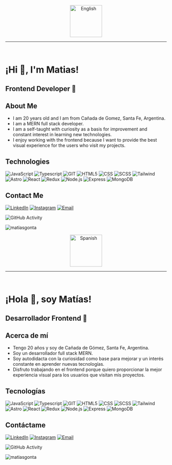<p align="center">
  <img src="https://upload.wikimedia.org/wikipedia/en/thumb/a/ae/Flag_of_the_United_Kingdom.svg/2560px-Flag_of_the_United_Kingdom.svg.png" alt="English" width="100px" />
</p>

---
<br />
<h1 align="left">¡Hi 👋, I'm Matias! </h1>
<h2>Frontend Developer 🎨</h2>

## About Me
- I am 20 years old and I am from Cañada de Gomez, Santa Fe, Argentina.
- I am a MERN full stack developer.
- I am a self-taught with curiosity as a basis for improvement and constant interest in learning new technologies.
- I enjoy working with the frontend because I want to provide the best visual experience for the users who visit my projects.

## Technologies
  ![JavaScript](https://img.shields.io/badge/-JavaScript-333333?style=flat&logo=javascript)
  ![Typescript](https://img.shields.io/badge/-Typescript-333333?style=flat&logo=typescript)
  ![GIT](https://img.shields.io/badge/-GIT-333333?style=flat&logo=git)
  ![HTML5](https://img.shields.io/badge/-HTML5-333333?style=flat&logo=HTML5)
  ![CSS](https://img.shields.io/badge/-CSS-333333?style=flat&logo=CSS3&logoColor=1572B6)
  ![SCSS](https://img.shields.io/badge/-SCSS-333333?style=flat&logo=SASS&logoColor=CE6B9E)
  ![Tailwind](https://img.shields.io/badge/-Tailwind_CSS-38B2AC?style=flat&logo=tailwindcss&logoColor=CE6B9E)
  ![Astro](https://img.shields.io/badge/-Astro-333333?style=flat&logo=astro)
  ![React](https://img.shields.io/badge/-React-333333?style=flat&logo=react)
  ![Redux](https://img.shields.io/badge/-Redux-333333?style=flat&logo=redux)
  ![Node.js](https://img.shields.io/badge/-Node.js-333333?style=flat&logo=node.js)
  ![Express](https://img.shields.io/badge/-Express-333333?style=flat&logo=express)
  ![MongoDB](https://img.shields.io/badge/-MongoDB-333333?style=flat&logo=MongoDB)

## Contact Me
<a href="https://linkedin.com/in/matiasgonta" target="_blank"><img alt="LinkedIn" src="https://img.shields.io/badge/LinkedIn-matiasgonta-blue?style=flat-square&logo=linkedin"></a>
<a href="https://www.instagram.com/matigonta_/" target="_blank"><img alt="Instagram" src="https://img.shields.io/badge/Instagram-matigonta_-blue?style=flat-square&logo=instagram"></a>
<a href="maret2023@gmail.com" target="_blank"><img alt="Email" src="https://img.shields.io/badge/Gmail-maret2023@gmail.com-blue?style=flat-square&logo=gmail"></a>  

![GitHub Activity](https://github-readme-stats.vercel.app/api?username=MatiasGonta&show_icons=true)

<p align="left"> <img src="https://komarev.com/ghpvc/?username=MatiasGonta&label=Profile%20views&color=0e75b6&style=flat" alt="matiasgonta" /> </p>


<p align="center">
  <img src="https://upload.wikimedia.org/wikipedia/commons/thumb/9/9a/Flag_of_Spain.svg/2560px-Flag_of_Spain.svg.png" alt="Spanish" width="100px" />
</p>

---
<br/>
<h1 align="left">¡Hola 👋, soy Matías!</h1>
<h2>Desarrollador Frontend 🎨</h2>

## Acerca de mí
- Tengo 20 años y soy de Cañada de Gómez, Santa Fe, Argentina.
- Soy un desarrollador full stack MERN.
- Soy autodidacta con la curiosidad como base para mejorar y un interés constante en aprender nuevas tecnologías.
- Disfruto trabajando en el frontend porque quiero proporcionar la mejor experiencia visual para los usuarios que visitan mis proyectos.

## Tecnologías
  ![JavaScript](https://img.shields.io/badge/-JavaScript-333333?style=flat&logo=javascript)
  ![Typescript](https://img.shields.io/badge/-Typescript-333333?style=flat&logo=typescript)
  ![GIT](https://img.shields.io/badge/-GIT-333333?style=flat&logo=git)
  ![HTML5](https://img.shields.io/badge/-HTML5-333333?style=flat&logo=HTML5)
  ![CSS](https://img.shields.io/badge/-CSS-333333?style=flat&logo=CSS3&logoColor=1572B6)
  ![SCSS](https://img.shields.io/badge/-SCSS-333333?style=flat&logo=SASS&logoColor=CE6B9E)
  ![Tailwind](https://img.shields.io/badge/-Tailwind_CSS-38B2AC?style=flat&logo=tailwindcss&logoColor=CE6B9E)
  ![Astro](https://img.shields.io/badge/-Astro-333333?style=flat&logo=astro)
  ![React](https://img.shields.io/badge/-React-333333?style=flat&logo=react)
  ![Redux](https://img.shields.io/badge/-Redux-333333?style=flat&logo=redux)
  ![Node.js](https://img.shields.io/badge/-Node.js-333333?style=flat&logo=node.js)
  ![Express](https://img.shields.io/badge/-Express-333333?style=flat&logo=express)
  ![MongoDB](https://img.shields.io/badge/-MongoDB-333333?style=flat&logo=MongoDB)

## Contáctame
<a href="https://linkedin.com/in/matiasgonta" target="_blank"><img alt="LinkedIn" src="https://img.shields.io/badge/LinkedIn-matiasgonta-blue?style=flat-square&logo=linkedin"></a>
<a href="https://www.instagram.com/matigonta_/" target="_blank"><img alt="Instagram" src="https://img.shields.io/badge/Instagram-matigonta_-blue?style=flat-square&logo=instagram"></a>
<a href="maret2023@gmail.com" target="_blank"><img alt="Email" src="https://img.shields.io/badge/Gmail-maret2023@gmail.com-blue?style=flat-square&logo=gmail"></a> 

![GitHub Activity](https://github-readme-stats.vercel.app/api?username=MatiasGonta&show_icons=true)

<p align="left"> <img src="https://komarev.com/ghpvc/?username=MatiasGonta&label=Profile%20views&color=0e75b6&style=flat" alt="matiasgonta" /> </p>
